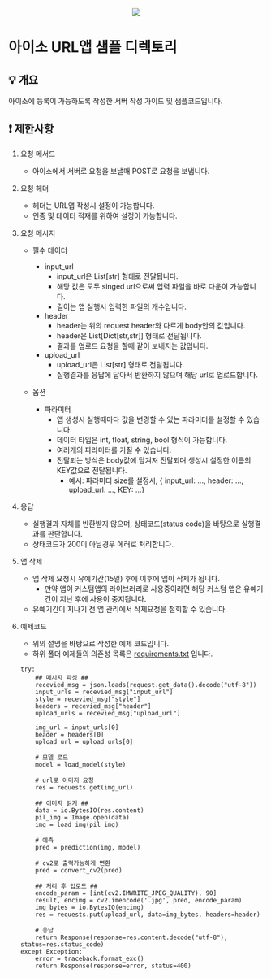<p align="center">
  <a href="https://aiso.ai/dev/createApp/urlApp/urlAppCreate/?type=url">
    <img src="https://user-images.githubusercontent.com/38392519/161871044-f6d20d71-9559-407f-aa4a-1df3e175909a.png" />
  </a>
</p>

# 아이소 URL앱 샘플 디렉토리

## 💡 개요
아이소에 등록이 가능하도록 작성한 서버 작성 가이드 및 샘플코드입니다.

## ❗ 제한사항

1. 요청 메서드
    - 아이소에서 서버로 요청을 보낼때 POST로 요청을 보냅니다.

2. 요청 헤더
    - 헤더는 URL앱 작성시 설정이 가능합니다.
    - 인증 및 데이터 적재를 위하여 설정이 가능합니다.

3. 요청 메시지
    - 필수 데이터
        * input_url
            - input_url은 List[str] 형태로 전달됩니다.
            - 해당 값은 모두 singed url으로써 입력 파일을 바로 다운이 가능합니다.
            - 길이는 앱 실행시 입력한 파일의 개수입니다.
        * header
            - header는 위의 request header와 다르게 body안의 값입니다.
            - header은 List[Dict[str,str]] 형태로 전달됩니다.
            - 결과를 업로드 요청을 할때 같이 보내지는 값입니다.
        * upload_url
            - upload_url은 List[str] 형태로 전달됩니다.
            - 실행결과를 응답에 답아서 반환하지 않으며 해당 url로 업로드합니다.

    - 옵션
        * 파라미터
            - 앱 생성시 실행때마다 값을 변경할 수 있는 파라미터를 설정할 수 있습니다.
            - 데이터 타입은 int, float, string, bool 형식이 가능합니다.
            - 여러개의 파라미터를 가질 수 있습니다.
            - 전달되는 방식은 body값에 담겨져 전달되며 생성시 설정한 이름의 KEY값으로 전달됩니다.
                * 예시: 파라미터 size를 설정시, { input_url: ..., header: ..., upload_url: ..., KEY: ...}
4. 응답
    - 실행결과 자체를 반환받지 않으며, 상태코드(status code)을 바탕으로 실행결과를 판단합니다.
    - 상태코드가 200이 아닐경우 에러로 처리합니다.

5. 앱 삭제
    - 앱 삭제 요청시 유예기간(15일) 후에 이후에 앱이 삭제가 됩니다.
        * 만약 앱이 커스텀앱의 라이브러리로 사용중이라면 해당 커스텀 앱은 유예기간이 지난 후에 사용이 중지됩니다.
    - 유예기간이 지나기 전 앱 관리에서 삭제요청을 철회할 수 있습니다.

6. 예제코드
    - 위의 설명을 바탕으로 작성한 예제 코드입니다.
    - 하위 폴더 예제들의 의존성 목록은 [requirements.txt](https://github.com/enkinoOrg/aiso_samples/tree/main/samples/url/requirements.txt) 입니다.
    ```
    try:
        ## 메시지 파싱 ##
        recevied_msg = json.loads(request.get_data().decode("utf-8"))
        input_urls = recevied_msg["input_url"]
        style = recevied_msg["style"]
        headers = recevied_msg["header"]
        upload_urls = recevied_msg["upload_url"]

        img_url = input_urls[0]
        header = headers[0]
        upload_url = upload_urls[0]

        # 모델 로드
        model = load_model(style)

        # url로 이미지 요청
        res = requests.get(img_url)

        ## 이미지 읽기 ##
        data = io.BytesIO(res.content)
        pil_img = Image.open(data)
        img = load_img(pil_img)

        # 예측
        pred = prediction(img, model)

        # cv2로 출력가능하게 변환
        pred = convert_cv2(pred)

        ## 처리 후 업로드 ##
        encode_param = [int(cv2.IMWRITE_JPEG_QUALITY), 90]
        result, encimg = cv2.imencode('.jpg', pred, encode_param)
        img_bytes = io.BytesIO(encimg)
        res = requests.put(upload_url, data=img_bytes, headers=header)

        # 응답
        return Response(response=res.content.decode("utf-8"), status=res.​​status_code)
    except Exception:
        error = traceback.format_exc()
        return Response(response=error, status=400)
    ```
